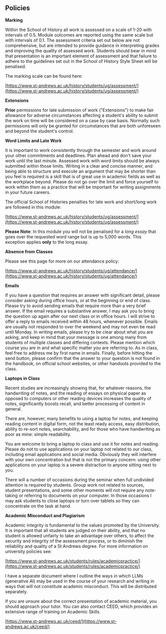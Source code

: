 ## Policies 

**Marking**

Within the School of History all work is assessed on a scale of 1-20 with intervals of 0.5. Module outcomes are reported using the same scale but with intervals of 0.1. The assessment criteria set out below are not comprehensive, but are intended to provide guidance in interpreting grades and improving the quality of assessed work. Students should bear in mind that presentation is an important element of assessment and that failure to adhere to the guidelines set out in the School of History Style Sheet will be penalised.

The marking scale can be found here:

[https://www.st-andrews.ac.uk/history/students/ug/assessment/](https://www.st-andrews.ac.uk/history/students/ug/assessment/)

**Extensions**

**Prior** permissions for late submission of work ("Extensions") to make fair allowance for adverse circumstances affecting a student's ability to submit the work on time will be considered on a case by case basis. Normally such permissions will only be granted for circumstances that are both unforeseen and beyond the student's control.

**Word Limits and Late Work**

It is important to work consistently through the semester and work around your other commitments and deadlines. Plan ahead and don't save your work until the last minute. Assessed work with word limits should be always submitted within those limits. Writing in a clear and concise manner, and being able to structure and execute an argument that may be shorter than you feel is required is a skill that is of great use in academic fields as well as the workplace beyond. Please do not go over the limit and force yourself to work within them as a practice that will be important for writing assignments in your future careers. 

The official School of Histories penalties for late work and short/long work are followed in this module:

[https://www.st-andrews.ac.uk/history/students/ug/assessment/](https://www.st-andrews.ac.uk/history/students/ug/assessment/)

**Please Note**: In this module you will not be penalised for a *long essay* that goes over the requested word range but is up to 5,000 words. This exception applies **only** to the long essay.  

**Absence from Classes**

Please see this page for more on our attendance policy:

[https://www.st-andrews.ac.uk/history/students/ug/attendance/](https://www.st-andrews.ac.uk/history/students/ug/attendance/)

**Emails**

If you have a question that requires an answer with significant detail, please consider asking during office hours, or at the beginning or end of class. Please try to avoid sending emails that require more than a very brief answer. If the email requires a substantive answer, I may ask you to bring the question up again after our next class or in office hours. I will strive to offer a reply to emails received within 48 hours, whenever possible. Emails are usually not responded to over the weekend and may not even be read until Monday. In writing emails, please try to be clear about what you are asking, and keep in mind that your message is one among many from students of multiple classes and differing contexts. Please mention which course you are in and what specific matter you are referring to. As in class, feel free to address me by first name in emails. Finally, before hitting the send button, please confirm that the answer to your question is not found in the handbook, on official school websites, or other handouts provided to the class.

**Laptops in Class**

Recent studies are increasingly showing that, for whatever reasons, the handwriting of notes, and the reading of essays on physical paper as opposed to computers or other reading devices increases the quality of notes, significantly boosts recall, and better processing of content in general.

There are, however, many benefits to using a laptop for notes, and keeping reading content in digital form, not the least ready access, easy distribution, ability to re-sort notes, searchability, and for those who have handwriting as poor as mine: simple readability. 

You are welcome to bring a laptop to class and use it for notes and reading. Please do not to use applications on your laptop not related to our class, including email applications and social media. Obviously they will interfere with your own concentration but that is not the primary concern: using other applications on your laptop is a severe distraction to anyone sitting next to you.

There will a number of occasions during the seminar when full undivided attention is required by students. Group work not related to sources, student presentations, and some other moments will not require any note-taking or referring to documents on your computer. In those occasions I may ask students to close laptops or turn over tablets so they can concentrate on the task at hand.

**Academic Misconduct and Plagiarism**

Academic integrity is fundamental to the values promoted by the University. It is important that all students are judged on their ability, and that no student is allowed unfairly to take an advantage over others, to affect the security and integrity of the assessment process, or to diminish the reliability and quality of a St Andrews degree. For more information on university policies see:

[https://www.st-andrews.ac.uk/students/rules/academicpractice/](https://www.st-andrews.ac.uk/students/rules/academicpractice/)

I have a separate document where I outline the ways in which LLMs (generative AI) may be used in the course of your research and writing in ways that will not constitute academic misconduct. This will be distributed separately.

If you are unsure about the correct presentation of academic material, you should approach your tutor. You can also contact CEED, which provides an extensive range of training on Academic Skills.

[https://www.st-andrews.ac.uk/ceed/](https://www.st-andrews.ac.uk/ceed/)
